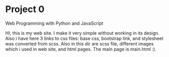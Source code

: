 # Project 0

Web Programming with Python and JavaScript

HI, this is my web site. I make it very simple without working in its design. Also i have here 3 links to css files: base css, bootstrap link, and stylesheet was converted from scss. Also in this dir are scss file, different images which i used in web site, and html pages. The main page is main.html :).
